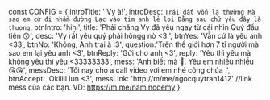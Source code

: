 const CONFIG = {
    introTitle: ' Vy  à!',
    introDesc: `Trái đất vốn lạ thường
    Mà sao em cứ đi nhầm đường
    Lạc vào tim anh lẻ loi
    Đằng sau chữ yêu đây là thương`,
    btnIntro: 'hihi',
    title: 'Phải chăng Vy đã yêu ngay từ cái nhìn Quý đầu tiên 😙',
    desc: 'Vy rất yêu quý phải hôngg nò <3  ',
    btnYes: 'Vẫn cứ là yêu anh <33',
    btnNo: 'Không, Anh trai à :3',
    question:'Trên thế giới hơn 7 tỉ người mà sao em lại yêu anh <3',
    btnReply: 'Gửi cho anh <3',
    reply: 'Yêu thì yêu mà không yêu thì yêu <33333333',
    mess: 'Anh biết mà 🥰. Yêu em nhiều nhiều 😘😘',
    messDesc: 'Tối nay cho a call video với em nhé công chúa .',
    btnAccept: 'Okiiiii lun <3',
    messLink: 'http://m/me/ngocquytran1412' //link mess của các bạn. VD: https://m.me/nam.nodemy
}

